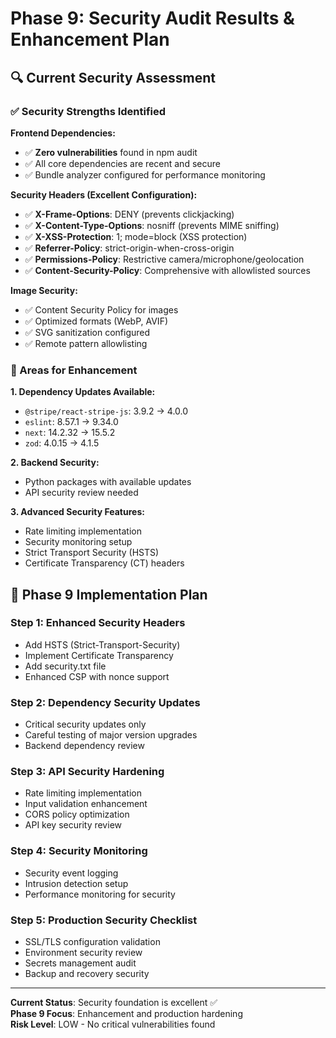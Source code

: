 # Phase 9: Security Audit Results & Enhancement Plan

## 🔍 Current Security Assessment

### ✅ Security Strengths Identified

**Frontend Dependencies:**
- ✅ **Zero vulnerabilities** found in npm audit
- ✅ All core dependencies are recent and secure
- ✅ Bundle analyzer configured for performance monitoring

**Security Headers (Excellent Configuration):**
- ✅ **X-Frame-Options**: DENY (prevents clickjacking)
- ✅ **X-Content-Type-Options**: nosniff (prevents MIME sniffing)
- ✅ **X-XSS-Protection**: 1; mode=block (XSS protection)
- ✅ **Referrer-Policy**: strict-origin-when-cross-origin
- ✅ **Permissions-Policy**: Restrictive camera/microphone/geolocation
- ✅ **Content-Security-Policy**: Comprehensive with allowlisted sources

**Image Security:**
- ✅ Content Security Policy for images
- ✅ Optimized formats (WebP, AVIF)
- ✅ SVG sanitization configured
- ✅ Remote pattern allowlisting

### 🔧 Areas for Enhancement

**1. Dependency Updates Available:**
- `@stripe/react-stripe-js`: 3.9.2 → 4.0.0
- `eslint`: 8.57.1 → 9.34.0  
- `next`: 14.2.32 → 15.5.2
- `zod`: 4.0.15 → 4.1.5

**2. Backend Security:**
- Python packages with available updates
- API security review needed

**3. Advanced Security Features:**
- Rate limiting implementation
- Security monitoring setup
- Strict Transport Security (HSTS)
- Certificate Transparency (CT) headers

## 🚀 Phase 9 Implementation Plan

### Step 1: Enhanced Security Headers
- Add HSTS (Strict-Transport-Security)
- Implement Certificate Transparency
- Add security.txt file
- Enhanced CSP with nonce support

### Step 2: Dependency Security Updates
- Critical security updates only
- Careful testing of major version upgrades
- Backend dependency review

### Step 3: API Security Hardening
- Rate limiting implementation
- Input validation enhancement
- CORS policy optimization
- API key security review

### Step 4: Security Monitoring
- Security event logging
- Intrusion detection setup
- Performance monitoring for security

### Step 5: Production Security Checklist
- SSL/TLS configuration validation
- Environment security review
- Secrets management audit
- Backup and recovery security

---

**Current Status**: Security foundation is excellent ✅  
**Phase 9 Focus**: Enhancement and production hardening  
**Risk Level**: LOW - No critical vulnerabilities found
